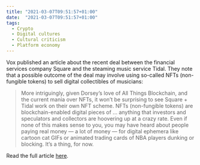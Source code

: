 ```yaml
---
title: "2021-03-07T09:51:57+01:00"
date:  "2021-03-07T09:51:57+01:00"
tags:
  - Crypto
  - Digital cultures
  - Cultural criticism
  - Platform economy
---
```


Vox published an article about the recent deal between the financial services company Square and the steaming music service Tidal. They note that a possible outcome of the deal may involve using so-called NFTs (non-fungible tokens) to sell digital collectibles of musicians:

> More intriguingly, given Dorsey’s love of All Things Blockchain, and the current mania over NFTs, it won’t be surprising to see Square + Tidal work on their own NFT scheme. NFTs (non-fungible tokens) are blockchain-enabled digital pieces of ... anything that investors and speculators and collectors are hoovering up at a crazy rate. Even if none of this makes sense to you, you may have heard about people paying real money — a lot of money — for digital ephemera like cartoon cat GIFs or animated trading cards of NBA players dunking or blocking. It’s a thing, for now.

Read the full article [here](https://web.archive.org/web/20210307085303/https://www.vox.com/recode/22313268/tidal-square-jay-z-jack-dorsey-nft-explainer).
